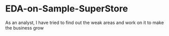 # EDA-on-Sample-SuperStore
As an analyst, I have tried to find out the weak areas and work on it to make the business grow
